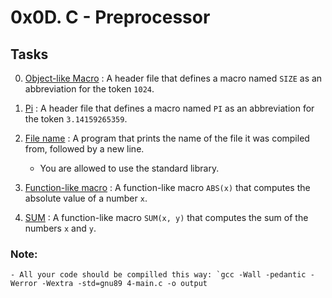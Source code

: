 # 0x0D. C - Preprocessor

## Tasks

0. [Object-like Macro](./0-object_like_macro.h) : A header file that defines a macro named `SIZE` as an abbreviation for the token `1024`.

1. [Pi](./1-pi.h) : A header file that defines a macro named `PI` as an abbreviation for the token `3.14159265359`.

2. [File name](./2-main.c) : A program that prints the name of the file it was compiled from, followed by a new line.
	- You are allowed to use the standard library.

3. [Function-like macro](./3-function_like_macro.h) : A function-like macro `ABS(x)` that computes the absolute value of a number `x`.

4. [SUM](./4-sum.h) : A function-like macro `SUM(x, y)` that computes the sum of the numbers `x` and `y`.  

### Note: 
	- All your code should be compilled this way: `gcc -Wall -pedantic -Werror -Wextra -std=gnu89 4-main.c -o output
